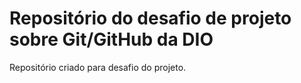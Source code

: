 # Repositório do desafio de projeto sobre Git/GitHub da DIO
Repositório criado para desafio do projeto.

